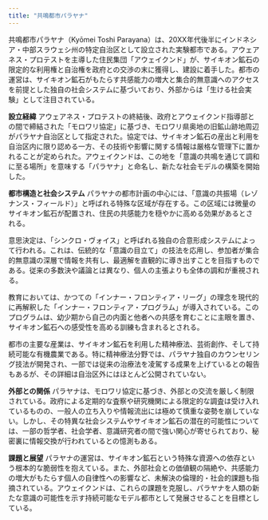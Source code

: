```yaml
---
title: "共鳴都市パラヤナ"
---
```


共鳴都市パラヤナ（Kyōmei Toshi Parayana）は、20XX年代後半にインドネシア・中部スラウェシ州の特定自治区として設立された実験都市である。アウェアネス・プロテストを主導した住民集団「アウェイクンド」が、サイキオン鉱石の限定的な利用権と自治権を政府との交渉の末に獲得し、建設に着手した。都市の運営は、サイキオン鉱石がもたらす共感能力の増大と集合的無意識へのアクセスを前提とした独自の社会システムに基づいており、外部からは「生ける社会実験」として注目されている。

**設立経緯**
アウェアネス・プロテストの終結後、政府とアウェイクンド指導部との間で締結された「モロワリ協定」に基づき、モロワリ県奥地の旧鉱山跡地周辺がパラヤナ自治区として指定された。協定では、サイキオン鉱石の産出と利用を自治区内に限り認める一方、その技術や影響に関する情報は厳格な管理下に置かれることが定められた。アウェイクンドは、この地を「意識の共鳴を通じて調和に至る場所」を意味する「パラヤナ」と命名し、新たな社会モデルの構築を開始した。

**都市構造と社会システム**
パラヤナの都市計画の中心には、「意識の共振場（レゾナンス・フィールド）」と呼ばれる特殊な区域が存在する。この区域には微量のサイキオン鉱石が配置され、住民の共感能力を穏やかに高める効果があるとされる。

意思決定は、「シンクロ・ヴォイス」と呼ばれる独自の合意形成システムによって行われる。これは、伝統的な「意識の目立て」の技法を応用し、参加者が集合的無意識の深層で情報を共有し、最適解を直観的に導き出すことを目指すものである。従来の多数決や議論とは異なり、個人の主張よりも全体の調和が重視される。

教育においては、かつての「インナー・フロンティア・リーグ」の理念を現代的に再解釈した「インナー・フロンティア・プログラム」が導入されている。このプログラムは、幼少期から自己の内面と他者への共感を育むことに主眼を置き、サイキオン鉱石への感受性を高める訓練も含まれるとされる。

都市の主要な産業は、サイキオン鉱石を利用した精神療法、芸術創作、そして持続可能な有機農業である。特に精神療法分野では、パラヤナ独自のカウンセリング技法が開発され、一部では従来の治療法を凌駕する成果を上げているとの報告もあるが、その詳細は自治区外にはほとんど公開されていない。

**外部との関係**
パラヤナは、モロワリ協定に基づき、外部との交流を厳しく制限されている。政府による定期的な査察や研究機関による限定的な調査は受け入れているものの、一般人の立ち入りや情報流出には極めて慎重な姿勢を崩していない。しかし、その特異な社会システムやサイキオン鉱石の潜在的可能性については、一部の哲学者、社会学者、意識研究者の間で強い関心が寄せられており、秘密裏に情報交換が行われているとの憶測もある。

**課題と展望**
パラヤナの運営は、サイキオン鉱石という特殊な資源への依存という根本的な脆弱性を抱えている。また、外部社会との価値観の隔絶や、共感能力の増大がもたらす個人の自律性への影響など、未解決の倫理的・社会的課題も指摘されている。アウェイクンドは、これらの課題を克服し、パラヤナを人類の新たな意識の可能性を示す持続可能なモデル都市として発展させることを目標としている。